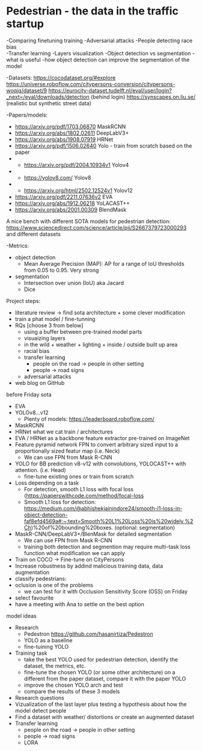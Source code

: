 # Pedestrian - the data in the traffic startup
-Comparing finetuning training 
-Adversarial attacks 
-People detecting race bias  
-Transfer learning 
-Layers visualization 
-Object detection vs segmentation - what is useful
-how object detection can improve the segmentation of the model 

-Datasets:
https://cocodataset.org/#explore
https://universe.roboflow.com/citypersons-conversion/citypersons-woqjq/dataset/9
https://eurocity-dataset.tudelft.nl/eval/user/login?_next=/eval/downloads/detection (behind login)
https://synscapes.on.liu.se/ (realistic but synthetic street data)

-Papers/models:
- https://arxiv.org/pdf/1703.06870 MaskRCNN
- https://arxiv.org/abs/1802.02611 DeepLabV3+
- https://arxiv.org/abs/1908.07919 HRNet
- https://arxiv.org/pdf/1506.02640 Yolo - train from scratch based on the paper
- - https://arxiv.org/pdf/2004.10934v1 Yolov4
- - https://yolov8.com/ Yolov8
- - https://arxiv.org/html/2502.12524v1 Yolov12
- https://arxiv.org/pdf/2211.07636v2 EVA
- https://arxiv.org/abs/1912.06218 YoLACAST++
- https://arxiv.org/abs/2001.00309 BlendMask

A nice bench with different SOTA models for pedestrian detection: https://www.sciencedirect.com/science/article/pii/S2667379723000293 and different datasets

-Metrics:
- object detection
    - Mean Average Precision (MAP): AP for a range of IoU thresholds from 0.05 to 0.95. Very strong
- segmentation
    - Intersection over union (IoU) aka Jacard
    - Dice

Project steps:
- literature review -> find sota architecture + some clever modification
- train a phat model / fine-tunning
- RQs [choose 3 from below]
    - using a buffer between pre-trained model parts
    - visuaizing layers
    - in the wild + weather + lighting + inside / outside built up area
    - racial bias
    - transfer learning
        - people on the road -> people in other setting
        - people -> road signs
    - adversarial attacks
- web blog on GitHub

before Friday
sota
- EVA
- YOLOv8...v12
    - Plenty of models: https://leaderboard.roboflow.com/
- MaskRCNN
- HRNet
what we cat train / architectures
- EVA / HRNet as a backbone feature extractor pre-trained on ImageNet
- Feature pyramid network FPN to convert arbitrary sized input to a proportionally sized featur map  (i.e. Neck)
    - We can use FPN from Mask R-CNN
- YOLO for BB prediction v8-v12 with convolutions, YOLOCAST++ with attention. (i.e. Head)
    - fine-tune existing ones or train from scratch
- Loss depending on a task
    - For detection, smooth L1 loss with focal loss (https://paperswithcode.com/method/focal-loss
    - Smooth L1 loss for detection: https://medium.com/@abhishekjainindore24/smooth-l1-loss-in-object-detection-faf8efd4569a#:~:text=Smooth%20L1%20Loss%20is%20widely,%2Ch)%20of%20bounding%20boxes.
(optional: segmentation)
- MaskR-CNN/DeepLabV3+/BlenMask for detailed segmentation
    - We can use FPN from Mask R-CNN
    - training both detection and segmention may require multi-task loss function
what modification we can apply
- Train on COCO -> Fine-tune on CityPersons
- Increase robustness by addind malicious training data, data augmentation
- classify pedestrians: 
- oclusion is one of the problems
    - we can test for it with Occlusion Sensitivity Score (OSS)
on Friday
- select favourite
- have a meeting with Ana to settle on the best option

model ideas
- Research
    - Pedestron https://github.com/hasanirtiza/Pedestron
    - YOLO as a baseline 
    - fine-tuining YOLO
- Training task
    - take the best YOLO used for pedestrian detection, identify the dataset, the metrics, etc.
    - fine-tune the chosen YOLO (or some other architecture) on a different from the paper dataset, compare it with the paper YOLO
    - improve the chosen YOLO arch and test
    - compare the results of these 3 models
- Research questions
- Vizualization of the last layer plus testing a hypothesis about how the model detect people
- Find a dataset with weather/ distortions or create an augmented dataset
- Transfer learning
    - people on the road -> people in other setting
    - people -> road signs
    - LORA



<!--  # Project Ideas
- classification
    - https://www.isic-archive.com/ https://challenge.isic-archive.com/data/
    - http://ludo17.free.fr/mitos_2012/dataset.html detection of cancer
    - Edible vs. Toxic Mushroom Classifier
    - AI vs Human created content
 
most often 
    - Emotion recognition
    - Detect hidden objects (weapons, contraband, or anomalies) in X-ray images, similar to airport security scanners. are there datasets??

    - Music Genre Prediction from Album Covers
    - https://github.com/AlexOlsen/DeepWeeds weeds detection
    - Chess Move Predictor Chessboard datasets, Lichess API

 
Denoising 
    - https://paperswithcode.com/sota/single-image-deraining-on-raincityscapes
    - 
    

    
- Other:
    - Transfer learning (model fine-tunned to segment football matches to segment basketball) (or build on general and fine-tune on more specific)
    - Generative approaches -->
